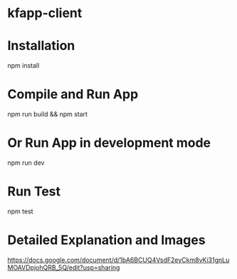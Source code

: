 # kfapp-client

# Installation
npm install

# Compile and Run App
npm run build
&&
npm start

# Or Run App in development mode
npm run dev

# Run Test
npm test

# Detailed Explanation and Images
https://docs.google.com/document/d/1bA6BCUQ4VsdF2eyCkm8vKi31gnLuMOAVDpjohQRB_5Q/edit?usp=sharing
